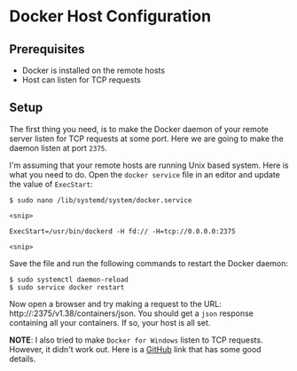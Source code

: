 # Docker Host Configuration

## Prerequisites

- Docker is installed on the remote hosts
- Host can listen for TCP requests

## Setup 

The first thing you need, is to make the Docker daemon of your remote server listen for TCP requests at some port. Here we are going to make the daemon listen at port `2375`. 

I'm assuming that your remote hosts are running Unix based system. Here is what you need to do. Open the `docker service` file in an editor and update the value of `ExecStart`:

```
$ sudo nano /lib/systemd/system/docker.service

<snip>

ExecStart=/usr/bin/dockerd -H fd:// -H=tcp://0.0.0.0:2375

<snip>
```

Save the file and run the following commands to restart the Docker daemon:
```
$ sudo systemctl daemon-reload
$ sudo service docker restart
```

Now open a browser and try making a request to the URL: http://<host-ip>:2375/v1.38/containers/json. You should get a `json` response containing all your containers. If so, your host is all set.


**NOTE**: I also tried to make `Docker for Windows` listen to TCP requests. However, it didn't work out. Here is a [GitHub](https://github.com/docker/for-win/issues/225) link that has some good details. 
